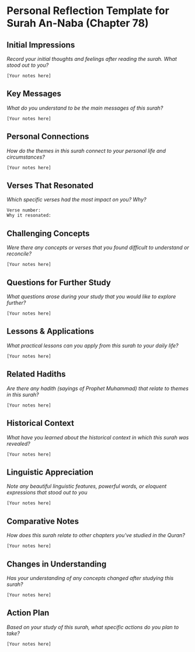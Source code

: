 # Personal Reflection Template for Surah An-Naba (Chapter 78)

## Initial Impressions
*Record your initial thoughts and feelings after reading the surah. What stood out to you?*

```
[Your notes here]
```

## Key Messages
*What do you understand to be the main messages of this surah?*

```
[Your notes here]
```

## Personal Connections
*How do the themes in this surah connect to your personal life and circumstances?*

```
[Your notes here]
```

## Verses That Resonated
*Which specific verses had the most impact on you? Why?*

```
Verse number:
Why it resonated:
```

## Challenging Concepts
*Were there any concepts or verses that you found difficult to understand or reconcile?*

```
[Your notes here]
```

## Questions for Further Study
*What questions arose during your study that you would like to explore further?*

```
[Your notes here]
```

## Lessons & Applications
*What practical lessons can you apply from this surah to your daily life?*

```
[Your notes here]
```

## Related Hadiths
*Are there any hadith (sayings of Prophet Muhammad) that relate to themes in this surah?*

```
[Your notes here]
```

## Historical Context
*What have you learned about the historical context in which this surah was revealed?*

```
[Your notes here]
```

## Linguistic Appreciation
*Note any beautiful linguistic features, powerful words, or eloquent expressions that stood out to you*

```
[Your notes here]
```

## Comparative Notes
*How does this surah relate to other chapters you've studied in the Quran?*

```
[Your notes here]
```

## Changes in Understanding
*Has your understanding of any concepts changed after studying this surah?*

```
[Your notes here]
```

## Action Plan
*Based on your study of this surah, what specific actions do you plan to take?*

```
[Your notes here]
```